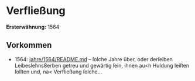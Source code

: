# Verfließung

**Ersterwähnung:** 1564

## Vorkommen
- 1564: [jahre/1564/README.md](../jahre/1564/README.md) – ſolche Jahre über, oder derſelben Leibeslehns8erben
getreu und gewärtig ſein, ihnen au<h Huldung leiſten
ſollten und, na< Verfließung ſolche...
